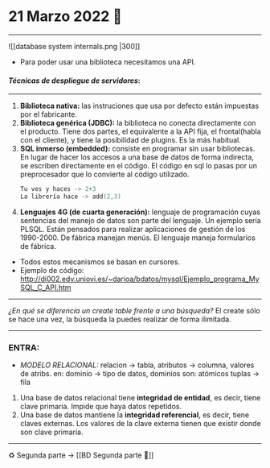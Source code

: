 # 21 Marzo 2022 🍓 
---
 ![[database system internals.png |300]]
- Para poder usar una biblioteca necesitamos una API.

#### _Técnicas de despliegue de servidores_:
---
1. **Biblioteca nativa:** las instruciones que usa por defecto están impuestas por el fabricante.
2. **Biblioteca genérica (JDBC):** la biblioteca no conecta directamente con el producto. Tiene dos partes, el equivalente a la API fija, el frontal(habla con el cliente), y tiene la posibilidad de plugins. Es la más habitual.
3. **SQL inmerso (embedded):** consiste en programar sin usar bibliotecas. En lugar de hacer los accesos a una base de datos de forma indirecta, se escriben directamente en el código. El código en sql lo pasas por un preprocesador que lo convierte al código utilizado.
    ````c
	Tu ves y haces -> 2+3
	La librería hace -> add(2,3)
	````
4. **Lenguajes 4G (de cuarta generación):** lenguaje de programación cuyas sentencias del manejo de datos son parte del lenguaje. Un ejemplo sería PLSQL. Están pensados para realizar aplicaciones de gestión de los 1990-2000. De fábrica manejan menús. El lenguaje maneja formularios de fábrica.
- Todos estos mecanismos se basan en cursores.
- Ejemplo de código:
http://di002.edv.uniovi.es/~darioa/bdatos/mysql/Ejemplo_programa_MySQL_C_API.htm

---
*¿En qué se diferencia un create table frente a una búsqueda?*
El create sólo se hace una vez, la búsqueda la puedes realizar de forma ilimitada.

---
### **ENTRA:**
- *MODELO RELACIONAL:* relacion -> tabla, 
											   atributos -> columna, 
											   valores de atribs. en: dominio -> tipo de datos, 
											   dominios son: atómicos
											   tuplas -> fila
1. Una base de datos relacional tiene **integridad de entidad**, es decir, tiene clave primaria. Impide que haya datos repetidos.
2. Una base de datos mantiene la **integridad referencial**, es decir, tiene claves externas. Los valores de la clave externa tienen que existir donde son clave primaria.
---
♻️ Segunda parte -> [[BD Segunda parte 🚀]]